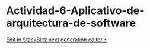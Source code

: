 # Actividad-6-Aplicativo-de-arquitectura-de-software

[Edit in StackBlitz next generation editor ⚡️](https://stackblitz.com/~/github.com/JulianSoto02/Actividad-6-Aplicativo-de-arquitectura-de-software)
